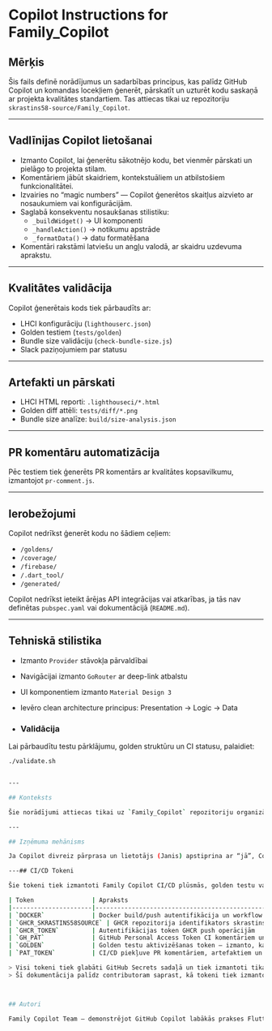 #  Copilot Instructions for Family_Copilot

## Mērķis

Šis fails definē norādījumus un sadarbības principus, kas palīdz GitHub Copilot un komandas locekļiem ģenerēt, pārskatīt un uzturēt kodu saskaņā ar projekta kvalitātes standartiem. Tas attiecas tikai uz repozitoriju `skrastins58-source/Family_Copilot`.

---

## Vadlīnijas Copilot lietošanai

- Izmanto Copilot, lai ģenerētu sākotnējo kodu, bet vienmēr pārskati un pielāgo to projekta stilam.
- Komentāriem jābūt skaidriem, kontekstuāliem un atbilstošiem funkcionalitātei.
- Izvairies no “magic numbers” — Copilot ģenerētos skaitļus aizvieto ar nosaukumiem vai konfigurācijām.
- Saglabā konsekventu nosaukšanas stilistiku:
  - `_buildWidget()` → UI komponenti
  - `_handleAction()` → notikumu apstrāde
  - `_formatData()` → datu formatēšana
- Komentāri rakstāmi latviešu un angļu valodā, ar skaidru uzdevuma aprakstu.

---

## Kvalitātes validācija

Copilot ģenerētais kods tiek pārbaudīts ar:

- LHCI konfigurāciju (`lighthouserc.json`)
- Golden testiem (`tests/golden`)
- Bundle size validāciju (`check-bundle-size.js`)
- Slack paziņojumiem par statusu

---

##  Artefakti un pārskati

- LHCI HTML reporti: `.lighthouseci/*.html`
- Golden diff attēli: `tests/diff/*.png`
- Bundle size analīze: `build/size-analysis.json`

---

##  PR komentāru automatizācija

Pēc testiem tiek ģenerēts PR komentārs ar kvalitātes kopsavilkumu, izmantojot `pr-comment.js`.

---

##  Ierobežojumi

Copilot nedrīkst ģenerēt kodu no šādiem ceļiem:

- `/goldens/`
- `/coverage/`
- `/firebase/`
- `/.dart_tool/`
- `/generated/`

Copilot nedrīkst ieteikt ārējas API integrācijas vai atkarības, ja tās nav definētas `pubspec.yaml` vai dokumentācijā (`README.md`).

---

## Tehniskā stilistika

- Izmanto `Provider` stāvokļa pārvaldībai
- Navigācijai izmanto `GoRouter` ar deep-link atbalstu
- UI komponentiem izmanto `Material Design 3`
- Ievēro clean architecture principus: Presentation → Logic → Data

- ### Validācija

Lai pārbaudītu testu pārklājumu, golden struktūru un CI statusu, palaidiet:

```bash
./validate.sh


---

## Konteksts

Šie norādījumi attiecas tikai uz `Family_Copilot` repozitoriju organizācijā `skrastins58-source`. Copilot nedrīkst izmantot ārēju repozitoriju kodu vai ieteikumus, kas nav saistīti ar šo projektu.

---

## Izņēmuma mehānisms

Ja Copilot divreiz pārprasa un lietotājs (Janis) apstiprina ar “jā”, Copilot drīkst pārkāpt kādu no iepriekš minētajiem ierobežojumiem konkrētajā kontekstā. Šis izņēmums attiecas tikai uz interaktīvu sesiju ar Janis, un tas nedrīkst tikt izmantots automātiski vai bez skaidras apstiprināšanas.

---## CI/CD Tokeni

Šie tokeni tiek izmantoti Family Copilot CI/CD plūsmās, golden testu validācijā un GitHub Container Registry (GHCR) autentifikācijā.

| Token                | Apraksts                                                                 | Pēdējā lietošana       |
|----------------------|--------------------------------------------------------------------------|------------------------|
| `DOCKER`             | Docker build/push autentifikācija un workflow konfigurācija              | last week              |
| `GHCR_SKRASTINS58SOURCE` | GHCR repozitorija identifikators skrastins58-source organizācijā     | 7 hours ago            |
| `GHCR_TOKEN`         | Autentifikācijas token GHCR push operācijām                              | 3 days ago             |
| `GH_PAT`             | GitHub Personal Access Token CI komentāriem un repo piekļuvei            | 4 days ago             |
| `GOLDEN`             | Golden testu aktivizēšanas token — izmanto, kad tiek norādīts            | 1 hour ago             |
| `PAT_TOKEN`          | CI/CD piekļuve PR komentāriem, artefaktiem un validācijas skriptiem      | pievienots README      |

> Visi tokeni tiek glabāti GitHub Secrets sadaļā un tiek izmantoti tikai CI/CD kontekstā.  
> Šī dokumentācija palīdz contributoram saprast, kā tokeni tiek izmantoti reproducējamības un drošības nodrošināšanai.



## Autori

Family Copilot Team — demonstrējot GitHub Copilot labākās prakses Flutter izstrādē.
